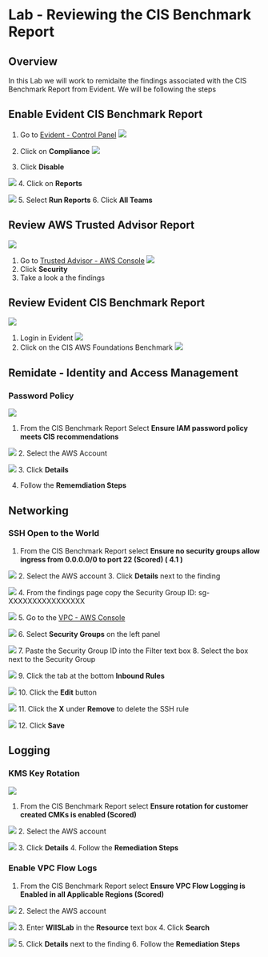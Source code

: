 # Lab - Reviewing the CIS Benchmark Report

## Overview
In this Lab we will work to remidaite the findings associated with the CIS Benchmark Report from Evident.  We will be following the steps 


## Enable Evident CIS Benchmark Report

1. Go to [Evident - Control Panel](https://esp.evident.io/control_panel/external_accounts)
![](https://github.com/Halimer/wiis/blob/master/images/Lab1_Evident_Report2.png)


2. Click on **Compliance**
![](https://github.com/Halimer/wiis/blob/master/images/Lab1_Evident_Report3.png)

3. Click **Disable** 

![](https://github.com/Halimer/wiis/blob/master/images/Lab1_Evident_Report4.png)
4. Click on **Reports** 

![](https://github.com/Halimer/wiis/blob/master/images/Lab1_Evident_Report5.png)
5. Select **Run Reports**
6. Click **All Teams** 

## Review AWS Trusted Advisor Report

![](https://github.com/Halimer/wiis/blob/master/images/Lab1_TA1.png)
1. Go to [Trusted Advisor - AWS Console](https://console.aws.amazon.com/trustedadvisor/home?#/dashboard)
![](https://github.com/Halimer/wiis/blob/master/images/Lab1_TA2.png)
2. Click **Security**
3. Take a look a the findings

## Review Evident CIS Benchmark Report

![](https://github.com/Halimer/wiis/blob/master/images/Lab1_Evident_Login.PNG)
1. Login in Evident
![](https://github.com/Halimer/wiis/blob/master/images/Lab1_Evident_Dashboard.PNG)
2. Click on the CIS AWS Foundations Benchmark
![](https://github.com/Halimer/wiis/blob/master/images/Lab1_Evindet_CIS_Report.png)

## Remidate - Identity and Access Management

### Password Policy
![](https://github.com/Halimer/wiis/blob/master/images/Lab1_Password_CIS.png)
1. From the CIS Benchmark Report Select **Ensure IAM password policy meets CIS recommendations**

![](https://github.com/Halimer/wiis/blob/master/images/Lab1_Password_CIS_Details.png)
2. Select the AWS Account

![](https://github.com/Halimer/wiis/blob/master/images/Lab1_Password_Finding.png)
3. Click **Details**

4. Follow the **Rememdiation Steps**


## Networking
### SSH Open to the World
1. From the CIS Benchmark Report select **Ensure no security groups allow ingress from 0.0.0.0/0 to port 22 (Scored) ( 4.1 )**  

![](https://github.com/Halimer/wiis/blob/master/images/Lab1_SG_CIS.png.png)
2. Select the AWS account
3. Click **Details** next to the finding

![](https://github.com/Halimer/wiis/blob/master/images/Lab1_SG_Open.png)
4. From the findings page copy the Security Group ID: sg-XXXXXXXXXXXXXXXX

![](https://github.com/Halimer/wiis/blob/master/images/Lab1_VPC_.png)
5. Go to the [VPC - AWS Console](https://console.aws.amazon.com/vpc)

![](https://github.com/Halimer/wiis/blob/master/images/Lab1_SG1.png)
6. Select **Security Groups** on the left panel

![](https://github.com/Halimer/wiis/blob/master/images/Lab1_SG2.png)
7. Paste the Security Group ID into the Filter text box
8. Select the box next to the Security Group

![](https://github.com/Halimer/wiis/blob/master/images/Lab1_SG3.png)
9. Click the tab at the bottom **Inbound Rules**

![](https://github.com/Halimer/wiis/blob/master/images/Lab1_SG4.png)
10. Click the **Edit** button

![](https://github.com/Halimer/wiis/blob/master/images/Lab1_SG5.png)
11. Click the **X** under **Remove** to delete the SSH rule

![](https://github.com/Halimer/wiis/blob/master/images/Lab1_SG6.png)
12. Click **Save** 

## Logging
### KMS Key Rotation
![](https://github.com/Halimer/wiis/blob/master/images/Lab1_Key_CIS.png)
1. From the CIS Benchmark Report select **Ensure rotation for customer created CMKs is enabled (Scored)** 

![](https://github.com/Halimer/wiis/blob/master/images/Lab1_Key_CIS_Finding.png)
2. Select the AWS account

![](https://github.com/Halimer/wiis/blob/master/images/Lab1_Key_CIS_Details.png)
3. Click **Details**
4. Follow the **Remediation Steps**

### Enable VPC Flow Logs
1. From the CIS Benchmark Report select **Ensure VPC Flow Logging is Enabled in all Applicable Regions (Scored)** 

![](https://github.com/Halimer/wiis/blob/master/images/Lab1_CIS_Logging.png)
2. Select the AWS account

![](https://github.com/Halimer/wiis/blob/master/images/Lab1_CIS_Logging_Findings.png)
3. Enter **WIISLab** in the **Resource** text box
4. Click **Search**

![](https://github.com/Halimer/wiis/blob/master/images/Lab1_CIS_Logging_Detail.png)
5. Click **Details** next to the finding
6. Follow the **Remediation Steps**
